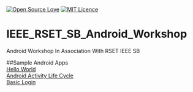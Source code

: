 [![Open Source Love](https://badges.frapsoft.com/os/v1/open-source.svg?v=103)](https://github.com/ellerbrock/open-source-badges/)
[![MIT Licence](https://badges.frapsoft.com/os/mit/mit.png?v=103)](https://opensource.org/licenses/mit-license.php)

# IEEE_RSET_SB_Android_Workshop
Android Workshop In Association With RSET IEEE SB

##Sample Android Apps  
[Hello World](https://github.com/iamjosephvarghese/HelloWorld)     
[Android Activity Life Cycle](https://github.com/iamjosephvarghese/AndroidActivityLifeCycle)   
[Basic Login](https://github.com/iamjosephvarghese/BasicLogin)  

